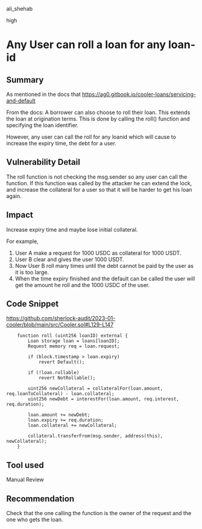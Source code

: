 ali_shehab

high

# Any User can roll a loan for any loan-id

## Summary

As mentioned in the docs that https://ag0.gitbook.io/cooler-loans/servicing-and-default

From the docs: A borrower can also choose to roll their loan. This extends the loan at origination terms. This is done by calling the roll() function and specifying the loan identifier.


However, any user can call the roll for any loanid which will cause to increase the expiry time, the debt for a user.

## Vulnerability Detail


The roll function is not checking the msg.sender so any user can call the function. If this function was called by the attacker he can extend the lock, and increase the collateral for a user so that it will be harder to get his loan again.


## Impact

Increase expiry time and maybe lose initial collateral.

For example,
1. User A make a request for 1000 USDC as collateral for 1000 USDT.
2. User B clear and gives the user 1000 USDT.
3. Now User B roll many times until the debt cannot be paid by the user as it is too large.
4. When the time expiry finished and the default can be called the user will get the amount he roll and the 1000 USDC of the user.

## Code Snippet
https://github.com/sherlock-audit/2023-01-cooler/blob/main/src/Cooler.sol#L129-L147
```solidity
    function roll (uint256 loanID) external {
        Loan storage loan = loans[loanID];
        Request memory req = loan.request;

        if (block.timestamp > loan.expiry) 
            revert Default();

        if (!loan.rollable)
            revert NotRollable();

        uint256 newCollateral = collateralFor(loan.amount, req.loanToCollateral) - loan.collateral;
        uint256 newDebt = interestFor(loan.amount, req.interest, req.duration);

        loan.amount += newDebt;
        loan.expiry += req.duration;
        loan.collateral += newCollateral;
        
        collateral.transferFrom(msg.sender, address(this), newCollateral);
    }
```

## Tool used

Manual Review

## Recommendation

Check that the one calling the function is the owner of the request and the one who gets the loan.
